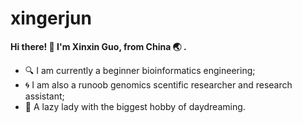 # xingerjun

**Hi there! 👋 I'm Xinxin Guo, from China 🌏 .**

* 🔍 I am currently a beginner bioinformatics engineering;
* 🌀 I am also a runoob genomics scentific researcher and research assistant;
* 🐶 A lazy lady with the biggest hobby of daydreaming.
       


